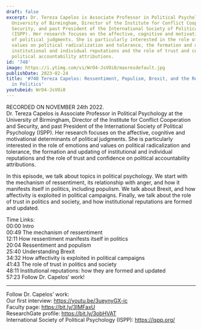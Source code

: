 ```yaml
---
draft: false
excerpt: Dr. Tereza Capelos is Associate Professor in Political Psychology at the
  University of Birmingham, Director of the Institute for Conflict Cooperation and
  Security, and past President of the International Society of Political Psychology
  (ISPP). Her research focuses on the affective, cognitive and motivational determinants
  of political judgments. She is particularly interested in the role of emotions and
  values on political radicalization and tolerance, the formation and updating of
  institutional and individual reputations and the role of trust and confidence on
  political accountability attributions.
id: '748'
image: https://i.ytimg.com/vi/WrO4-JsVOi0/maxresdefault.jpg
publishDate: 2023-02-24
title: '#748 Tereza Capelos: Ressentiment, Populism, Brexit, and the Role of Trust
  in Politics'
youtubeid: WrO4-JsVOi0
---
```

<div class="timelinks">

RECORDED ON NOVEMBER 24th 2022.  
Dr. Tereza Capelos is Associate Professor in Political Psychology at the University of Birmingham, Director of the Institute for Conflict Cooperation and Security, and past President of the International Society of Political Psychology (ISPP). Her research focuses on the affective, cognitive and motivational determinants of political judgments. She is particularly interested in the role of emotions and values on political radicalization and tolerance, the formation and updating of institutional and individual reputations and the role of trust and confidence on political accountability attributions.

In this episode, we talk about topics in political psychology. We start with the mechanism of ressentiment, its relationship with anger, and how it manifests itself in politics, including populism. We talk about Brexit, and how affectivity is exploited in political campaigns. Finally, we talk about the role of trust in politics and society, and how institutional reputations are formed and updated.

Time Links:  
<time>00:00</time> Intro  
<time>00:49</time> The mechanism of ressentiment  
<time>12:11</time> How ressentiment manifests itself in politics  
<time>20:04</time> Ressentiment and populism  
<time>25:40</time> Understanding Brexit  
<time>34:32</time> How affectivity is exploited in political campaigns  
<time>41:43</time> The role of trust in politics and society  
<time>48:11</time> Institutional reputations: how they are formed and updated  
<time>57:23</time> Follow Dr. Capelos’ work!

---

Follow Dr. Capelos’ work:  
Our first interview: https://youtu.be/3ueynyGX-ic  
Faculty page: https://bit.ly/3IMFaxU  
ResearchGate profile: https://bit.ly/3obHVAT  
International Society of Political Psychology (ISPP): https://ispp.org/
</div>


